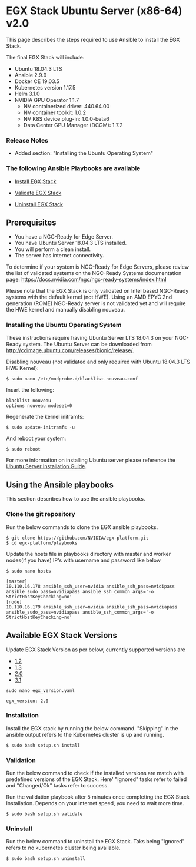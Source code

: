 <h1> EGX Stack Ubuntu Server (x86-64) v2.0 </h1>

This page describes the steps required to use Ansible to install the EGX Stack.

The final EGX Stack will include:

- Ubuntu 18.04.3 LTS
- Ansible 2.9.9
- Docker CE 19.03.5
- Kubernetes version 1.17.5
- Helm 3.1.0
- NVIDIA GPU Operator 1.1.7
  - NV containerized driver: 440.64.00
  - NV container toolkit: 1.0.2
  - NV K8S device plug-in: 1.0.0-beta6
  - Data Center GPU Manager (DCGM): 1.7.2
  
### Release Notes

- Added section: "Installing the Ubuntu Operating System"

### The following Ansible Playbooks are available

- [Install EGX Stack](https://github.com/NVIDIA/egx-platform/blob/master/playbooks/egx-installation.yaml)

- [Validate EGX Stack ](https://github.com/NVIDIA/egx-platform/blob/master/playbooks/egx-validation.yaml)

- [Uninstall EGX Stack](https://github.com/NVIDIA/egx-platform/blob/master/playbooks/egx-uninstall.yaml)

## Prerequisites

- You have a NGC-Ready for Edge Server.
- You have Ubuntu Server 18.04.3 LTS installed.
- You will perform a clean install.
- The server has internet connectivity.

To determine if your system is NGC-Ready for Edge Servers, please review the list of validated systems on the NGC-Ready Systems documentation page: https://docs.nvidia.com/ngc/ngc-ready-systems/index.html

Please note that the EGX Stack is only validated on Intel based NGC-Ready systems with the default kernel (not HWE). Using an AMD EPYC 2nd generation (ROME) NGC-Ready server is not validated yet and will require the HWE kernel and manually disabling nouveau.

### Installing the Ubuntu Operating System
These instructions require having Ubuntu Server LTS 18.04.3 on your NGC-Ready system. The Ubuntu Server can be downloaded from http://cdimage.ubuntu.com/releases/bionic/release/.

Disabling nouveau (not validated and only required with Ubuntu 18.04.3 LTS HWE Kernel): 

```
$ sudo nano /etc/modprobe.d/blacklist-nouveau.conf
```

Insert the following:

```
blacklist nouveau
options nouveau modeset=0
```

Regenerate the kernel initramfs:

```
$ sudo update-initramfs -u
```

And reboot your system:

```
$ sudo reboot
```

For more information on installing Ubuntu server please reference the [Ubuntu Server Installation Guide](https://ubuntu.com/tutorials/tutorial-install-ubuntu-server#1-overview).
 
## Using the Ansible playbooks 
This section describes how to use the ansible playbooks.

### Clone the git repository

Run the below commands to clone the EGX ansible playbooks.

```
$ git clone https://github.com/NVIDIA/egx-platform.git
$ cd egx-platform/playbooks
```
Update the hosts file in playbooks directory with master and worker nodes(if you have) IP's with username and password like below

```
$ sudo nano hosts

[master]
10.110.16.178 ansible_ssh_user=nvidia ansible_ssh_pass=nvidipass ansible_sudo_pass=nvidiapass ansible_ssh_common_args='-o StrictHostKeyChecking=no'
[node]
10.110.16.179 ansible_ssh_user=nvidia ansible_ssh_pass=nvidiapass ansible_sudo_pass=nvidiapass ansible_ssh_common_args='-o StrictHostKeyChecking=no'
```

## Available EGX Stack Versions

Update EGX Stack Version as per below, currently supported versions are

- [1.2](https://github.com/NVIDIA/egx-platform/blob/master/playbooks/Ubuntu_Server_v1.2.md)
- [1.3](https://github.com/NVIDIA/egx-platform/blob/master/playbooks/Ubuntu_Server_v1.3.md)
- [2.0](https://github.com/NVIDIA/egx-platform/blob/master/playbooks/Ubuntu_Server_v2.0.md)
- [3.1](https://github.com/NVIDIA/egx-platform/blob/master/playbooks/Ubuntu_Server_v3.1.md)

```
sudo nano egx_version.yaml

egx_version: 2.0

```

### Installation

Install the EGX stack by running the below command. "Skipping" in the ansible output refers to the Kubernetes cluster is up and running.

```
$ sudo bash setup.sh install
```

### Validation

Run the below command to check if the installed versions are match with predefined versions of the EGX Stack. Here' "Ignored" tasks refer to failed and "Changed/Ok" tasks refer to success.

Run the validation playbook after 5 minutes once completing the EGX Stack Installation. Depends on your internet speed, you need to wait more time.

```
$ sudo bash setup.sh validate
```

### Uninstall

Run the below command to uninstall the EGX Stack. Taks being "ignored" refers to no kubernetes cluster being available.

```
$ sudo bash setup.sh uninstall
```
